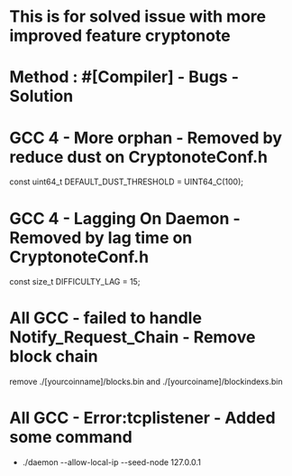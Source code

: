 # This is for solved issue with more improved feature cryptonote
# Method : #[Compiler] - Bugs - Solution
# GCC 4 - More orphan - Removed by reduce dust on CryptonoteConf.h
const uint64_t DEFAULT_DUST_THRESHOLD = UINT64_C(100);
# GCC 4 - Lagging On Daemon - Removed by lag time on CryptonoteConf.h
const size_t DIFFICULTY_LAG = 15; 
# All GCC - failed to handle Notify_Request_Chain - Remove block chain
remove ./[yourcoinname]/blocks.bin and ./[yourcoiname]/blockindexs.bin
# All GCC - Error:tcplistener - Added some command
- ./daemon --allow-local-ip --seed-node 127.0.0.1
